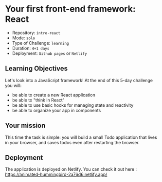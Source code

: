 # Your first front-end framework: React

- Repository: `intro-react`
- Mode: `solo`
- Type of Challenge: `learning`
- Duration: `4+1 days`
- Deployment: `Github pages` or `Netlify`

## Learning Objectives

Let's look into a JavaScript framework!
At the end of this 5-day challenge you will:

- be able to create a new React application
- be able to "think in React"
- be able to use basic hooks for managing state and reactivity
- be able to organize your app in components

## Your mission

This time the task is simple: you will build a small Todo application that lives in your browser, and saves todos even after restarting the browser.

## Deployment

The application is deployed on Netlify. You can check it out here :
https://animated-hummingbird-2a76d6.netlify.app/